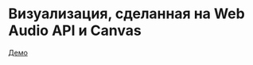 # Визуализация, сделанная на Web Audio API и Canvas 
[Демо](https://artreikan.github.io/visualization/)
